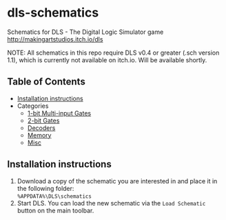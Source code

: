 # dls-schematics
Schematics for DLS - The Digital Logic Simulator game http://makingartstudios.itch.io/dls

NOTE: All schematics in this repo require DLS v0.4 or greater (.sch version 1.1), which is currently not available on itch.io. Will be available shortly.

## Table of Contents

* [Installation instructions](#install)
* Categories
  * [1-bit Multi-input Gates](1-bit%20Multi-input%20Gates)
  * [2-bit Gates](2-bit%20Gates)
  * [Decoders](Decoders)
  * [Memory](Memory)
  * [Misc](Misc)

## <a name="install"></a>Installation instructions
1. Download a copy of the schematic you are interested in and place it in the following folder:  
`%APPDATA%\DLS\schematics`
2. Start DLS. You can load the new schematic via the `Load Schematic` button on the main toolbar.


